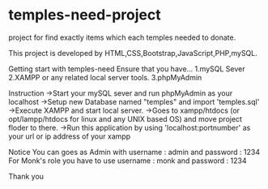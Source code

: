 # temples-need-project
project for find exactly items which each temples needed to donate.

This project is developed by HTML,CSS,Bootstrap,JavaScript,PHP,mySQL.

Getting start with temples-need
Ensure that you have...
  1.mySQL Sever
  2.XAMPP or any related local server tools.
  3.phpMyAdmin
  
Instruction
  ->Start your mySQL sever and run phpMyAdmin as your localhost
  ->Setup new Database named "temples" and import 'temples.sql'
  ->Execute XAMPP and start local server.
  ->Goes to xampp/htdocs (or opt/lampp/htdocs for linux and any UNIX based OS) and move project floder to there.
  ->Run this application by using 'localhost:portnumber' as your url or ip address of your xampp
  
Notice
  You can goes as Admin with username : admin and password : 1234
  For Monk's role you have to use username : monk and password : 1234
  

Thank you
